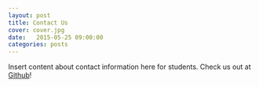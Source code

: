 ```yaml
---
layout: post
title: Contact Us
cover: cover.jpg
date:   2015-05-25 09:00:00
categories: posts
---
```


Insert content about contact information here for students. Check us out at [Github](https://github.com/kraftp/aura_website)!

